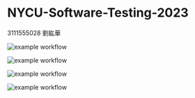 # NYCU-Software-Testing-2023
3111555028 劉紘華

![example workflow](https://github.com/HeywardLiu/311555028-ST-2023/actions/workflows/github-actions-demo.yml/badge.svg)

![example workflow](https://github.com/HeywardLiu/311555028-ST-2023/actions/workflows/Lab01-CI.yml/badge.svg)

![example workflow](https://github.com/HeywardLiu/311555028-ST-2023/actions/workflows/Lab02-CI.yml/badge.svg)

![example workflow](https://github.com/HeywardLiu/311555028-ST-2023/actions/workflows/Lab03-CI.yml/badge.svg)